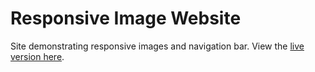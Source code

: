 # Responsive Image Website

Site demonstrating responsive images and navigation bar. View the [live version here](https://aekari.github.io/Responsive-Image-Website/).
